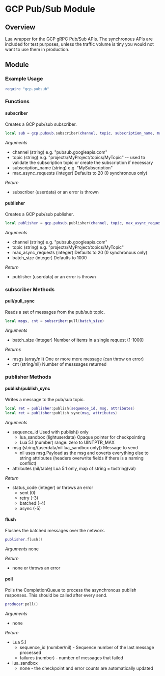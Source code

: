 # GCP Pub/Sub Module

## Overview
Lua wrapper for the GCP gRPC Pub/Sub APIs.  The synchronous APIs are included
for test purposes, unless the traffic volume is tiny you would not want to use
them in production.

## Module

### Example Usage

```lua
require "gcp.pubsub"
```

### Functions

#### subscriber

Creates a GCP pub/sub subscriber.

```lua
local sub = gcp.pubsub.subscriber(channel, topic, subscription_name, max_async_requests)
```

*Arguments*
* channel (string) e.g. "pubsub.googleapis.com"
* topic (string) e.g. "projects/MyProject/topics/MyTopic" -- used to validate the subscription topic or create the subscription if necessary
* subscription_name (string) e.g. "MySubscription"
* max_async_requests (integer) Defaults to 20 (0 synchronous only)

*Return*
* subscriber (userdata) or an error is thrown

#### publisher

Creates a GCP pub/sub publisher.

```lua
local publisher = gcp.pubsub.publisher(channel, topic, max_async_requests)
```

*Arguments*
* channel (string) e.g. "pubsub.googleapis.com"
* topic (string) e.g. "projects/MyProject/topics/MyTopic"
* max_async_requests (integer) Defaults to 20 (0 synchronous only)
* batch_size (integer) Defaults to 1000

*Return*
* publisher (userdata) or an error is thrown

### subscriber Methods

#### pull/pull_sync

Reads a set of messages from the pub/sub topic.

```lua
local msgs, cnt = subscriber:pull(batch_size)
```

*Arguments*
* batch_size (integer) Number of items in a single request (1-1000)

*Returns*
* msgs (array/nil) One or more more message (can throw on error)
* cnt (string/nil) Number of messsages returned

### publisher Methods

#### publish/publish_sync

Writes a message to the pub/sub topic.

```lua
local ret = publisher:publish(sequence_id, msg, attributes)
local ret = publisher:publish_sync(msg, attributes)
```

*Arguments*
* sequence_id Used with publish() only
    * lua_sandbox (lightuserdata) Opaque pointer for checkpointing
    * Lua 5.1 (number) range: zero to UINTPTR_MAX
* msg (string/(userdata/nil lua_sandbox only)) Message to send
    * nil uses msg.Payload as the msg and coverts everything else to string attributes
      (headers overwrite fields if there is a naming conflict)
* attributes (nil/table) Lua 5.1 only, map of string = tostring(val)

*Return*
* status_code (integer) or throws an error
    * sent (0)
    * retry (-3)
    * batched (-4)
    * async (-5)

#### flush

Flushes the batched messages over the network.

```lua
publisher.flush()
```

*Arguments*
none

*Return*
* none or throws an error

#### poll

Polls the CompletionQueue to process the asynchronous publish responses. This
should be called after every send.

```lua
producer:poll()
```

*Arguments*
* none

*Return*
* Lua 5.1
    * sequence_id (number/nil) - Sequence number of the last message
      processed
    * failures (number) - number of messages that failed
* lua_sandbox
    * none - the checkpoint and error counts are automatically updated
